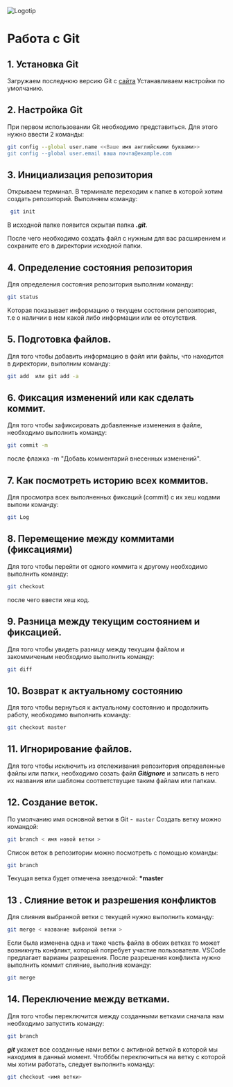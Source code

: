 ![Logotip](Git-Logotip.png) 
# Работа с Git
## 1. Установка Git
Загружаем последнюю версию Git с [сайта](https://git-scm.com/downloads)
 Устанавливаем настройки по умолчанию.

## 2. Настройка Git
При первом использовании Git необходимо представиться. Для этого нужно ввести 2 команды:
```Bash
git config --global user.name <<Ваше имя английскими буквами>>
git config --global user.email ваша почта@example.com
```

## 3. Инициализация репозитория
Открываем терминал. В терминале переходим к папке в которой хотим создать репозиторий. Выполняем команду:
```Bash
 git init
 ```
 В исходной папке появится скрытая папка ***.git***. 
 
 После чего необходимо создать файл c нужным для вас расширением и  сохраните его в директории  исходной папки.

## 4. Определение состояния репозитория 
 Для определения состояния репозитория выполним команду:
```Bash
git status
```
 Kоторая показывает информацию о текущем состоянии репозитория, т.е о наличии в нем какой либо информации или ее отсутствия.

## 5. Подготовка файлов.
Для того чтобы добавить информацию в файл или  файлы,  что находится в директории, выполним команду: 
```Bash
git add  или git add -a
```
## 6. Фиксация изменений или как сделать коммит.
Для того чтобы зафиксировать добавленные изменения в файле, необходимо выполнить команду:
```Bash
git commit -m
```
после флажка -m "Добавь комментарий внесенных изменений". 

## 7. Как посмотреть историю всех коммитов.
Для просмотра всех выполненных фиксаций (commit) с их хеш кодами выпони команду:
``` Bash
git Log
```

## 8. Перемещение между коммитами (фиксациями)
Для того чтобы перейти от одного коммита к другому необходимо  выполнить команду:
``` Bash
git checkout
``` 
после чего ввести хеш код.

## 9. Разница между текущим состоянием и фиксацией.
Для того чтобы увидеть разницу между текущим файлом и закоммиченым необходимо выполнить команду:
``` Bash
git diff
```

## 10. Возврат к актуальному состоянию
Для того чтобы вернуться к актуальному состоянию и продолжить работу, необходимо выполнить команду:
``` Bash
git checkout master
``` 

## 11. Игнорирование файлов.
Для того чтобы исключить из отслеживания репозитория определенные файлы или папки, необходимо созать файл ***Gitignore*** и записать в него их названия или шаблоны соответствущие таким файлам или папкам.

## 12. Создание веток.
По умолчанию имя основной ветки в Git -` master`
Создать ветку можно командой:
```Bash
git branch < имя новой ветки >
```
Список веток в репозитории можно посмотреть с помощью команды:
```Bash
git branch
```
 Текущая ветка будет отмечена звездочкой: **\*master**

 ## 13 . Слияние веток   и разрешения конфликтов
 Для слияния выбранной ветки с текущей нужно выполнить команду:
 ```Bash
 git merge < название выбраной ветки >
 ```
 Если была изменена одна и таже часть файла в обеих ветках то может возникнуть конфликт, который потребует участие пользователя. VSCode предлагает варианы разрешения. 
 После разрешения конфликта нужно выполнить коммит слияние, выполнив команду:
 ```Bash
 git merge
 ```
 ## 14. Переключение между ветками.
 Для того чтобы переключится между созданными ветками сначала нам необходимо запустить команду:
 ```Bash
 git branch
 ```
 ***git*** укажет все созданные нами ветки с активной веткой в которой мы находимя в данный момент. Чтобббы переключиться на ветку с которой  мы хотим работать, следует выполнить команду:
 ```Bash 
 git checkout <имя ветки>
 ```